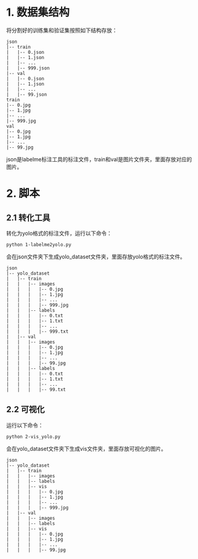# 1. 数据集结构
将分割好的训练集和验证集按照如下结构存放：

```text
json
|-- train
|   |-- 0.json
|   |-- 1.json
|   |-- ...
|   |-- 999.json
|-- val
|   |-- 0.json
|   |-- 1.json
|   |-- ...
|   |-- 99.json
train
|-- 0.jpg
|-- 1.jpg
|-- ...
|-- 999.jpg
val
|-- 0.jpg
|-- 1.jpg
|-- ...
|-- 99.jpg
```
json是labelme标注工具的标注文件，train和val是图片文件夹，里面存放对应的图片。

# 2. 脚本
## 2.1 转化工具
转化为yolo格式的标注文件，运行以下命令：
```shell
python 1-labelme2yolo.py
```
会在json文件夹下生成yolo_dataset文件夹，里面存放yolo格式的标注文件。
```text
json
|-- yolo_dataset
|   |-- train
|   |   |-- images
|   |   |   |-- 0.jpg
|   |   |   |-- 1.jpg
|   |   |   |-- ...
|   |   |   |-- 999.jpg
|   |   |-- labels
|   |   |   |-- 0.txt
|   |   |   |-- 1.txt
|   |   |   |-- ...
|   |   |   |-- 999.txt
|   |-- val
|   |   |-- images
|   |   |   |-- 0.jpg
|   |   |   |-- 1.jpg
|   |   |   |-- ...
|   |   |   |-- 99.jpg
|   |   |-- labels
|   |   |   |-- 0.txt
|   |   |   |-- 1.txt
|   |   |   |-- ...
|   |   |   |-- 99.txt
```
## 2.2 可视化
运行以下命令：
```shell
python 2-vis_yolo.py
```
会在yolo_dataset文件夹下生成vis文件夹，里面存放可视化的图片。
```text
json
|-- yolo_dataset
|   |-- train
|   |   |-- images
|   |   |-- labels
|   |   |-- vis
|   |   |   |-- 0.jpg
|   |   |   |-- 1.jpg
|   |   |   |-- ...
|   |   |   |-- 999.jpg
|   |-- val
|   |   |-- images
|   |   |-- labels
|   |   |-- vis
|   |   |   |-- 0.jpg
|   |   |   |-- 1.jpg
|   |   |   |-- ...
|   |   |   |-- 99.jpg
```